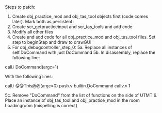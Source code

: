 Steps to patch:

1. Create obj_practice_mod and obj_tas_tool objects first (code comes later). Mark both as persistent.
2. Create scr_getpracticeinput and scr_tas_tools and add code
3. Modify all other files
4. Create and add code for all obj_practice_mod and obj_tas_tool files. Set step to beginStep and draw to drawGUI
5. For obj_debugcontroller_step_0:
5a. Replace all instances of self.DoCommand with just DoCommand
5b. In disassembly, replace the following line:

call.i DoCommand(argc=1)

With the following lines:

call.i @@This@@(argc=0)
push.v builtin.DoCommand
callv.v 1

5c. Remove "DoCommand" from the list of functions on the side of UTMT
6. Place an instance of obj_tas_tool and obj_practice_mod in the room Loadiingroom (mispelling is correct)